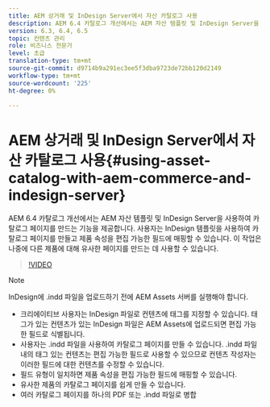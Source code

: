 ```yaml
---
title: AEM 상거래 및 InDesign Server에서 자산 카탈로그 사용
description: AEM 6.4 카탈로그 개선에서는 AEM 자산 템플릿 및 InDesign Server을 사용하여 카탈로그 페이지를 만드는 기능을 제공합니다.  사용자는 InDesign 템플릿을 사용하여 카탈로그 페이지를 만들고 제품 속성을 편집 가능한 필드에 매핑할 수 있습니다. 이 작업은 나중에 다른 제품에 대해 유사한 페이지를 만드는 데 사용할 수 있습니다.
version: 6.3, 6.4, 6.5
topic: 컨텐츠 관리
role: 비즈니스 전문가
level: 초급
translation-type: tm+mt
source-git-commit: d9714b9a291ec3ee5f3dba9723de72bb120d2149
workflow-type: tm+mt
source-wordcount: '225'
ht-degree: 0%

---
```



# AEM 상거래 및 InDesign Server에서 자산 카탈로그 사용{#using-asset-catalog-with-aem-commerce-and-indesign-server}

AEM 6.4 카탈로그 개선에서는 AEM 자산 템플릿 및 InDesign Server을 사용하여 카탈로그 페이지를 만드는 기능을 제공합니다.  사용자는 InDesign 템플릿을 사용하여 카탈로그 페이지를 만들고 제품 속성을 편집 가능한 필드에 매핑할 수 있습니다. 이 작업은 나중에 다른 제품에 대해 유사한 페이지를 만드는 데 사용할 수 있습니다.

>[!VIDEO](https://video.tv.adobe.com/v/22540/)

>[!NOTE]
>
>InDesign에 \.indd 파일을 업로드하기 전에 AEM Assets 서버를 실행해야 합니다.

* 크리에이티브 사용자는 InDesign 파일로 컨텐츠에 태그를 지정할 수 있습니다. 태그가 있는 컨텐츠가 있는 InDesign 파일은 AEM Assets에 업로드되면 편집 가능한 필드로 식별됩니다.
* 사용자는 \.indd 파일을 사용하여 카탈로그 페이지를 만들 수 있습니다. \.indd 파일 내의 태그 있는 컨텐츠는 편집 가능한 필드로 사용할 수 있으므로 컨텐츠 작성자는 이러한 필드에 대한 컨텐츠를 수정할 수 있습니다.
* 필드 유형이 일치하면 제품 속성을 편집 가능한 필드에 매핑할 수 있습니다.
* 유사한 제품의 카탈로그 페이지를 쉽게 만들 수 있습니다.
* 여러 카탈로그 페이지를 하나의 PDF 또는 \.indd 파일로 병합
